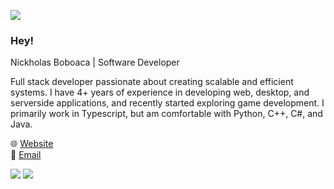 ![](https://i.imgur.com/4M7IWwP.gif)

### Hey!

Nickholas Boboaca | Software Developer

Full stack developer passionate about creating scalable and efficient systems. I have 4+ years of experience in developing web, desktop, and serverside applications, and recently started exploring game development. I primarily work in Typescript, but am comfortable with Python, C++, C#, and Java.

🌐 [Website](https://nickholas.dev) <br>
📩 [Email](mailto:nickcboboaca@gmail.com) <br>

![](https://i.imgur.com/4M7IWwP.gif)
![](https://github-readme-stats.vercel.app/api?username=ImVispo&count_private=true&theme=onedark)
